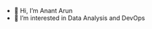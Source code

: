 - 👋 Hi, I’m Anant Arun
- 👀 I’m interested in Data Analysis and DevOps

<!---
RawRapter/RawRapter is a ✨ special ✨ repository because its `README.md` (this file) appears on your GitHub profile.
You can click the Preview link to take a look at your changes.
--->
